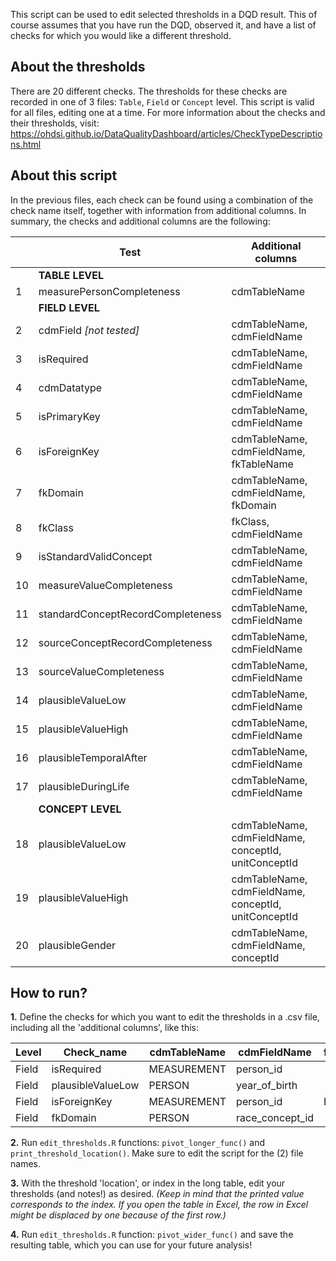 This script can be used to edit selected thresholds in a DQD result. This of course assumes that you have run the DQD, observed it, and have a list of checks for which you would like a different threshold.

## About the thresholds
There are 20 different checks. The thresholds for these checks are recorded in one of 3 files: `Table`, `Field` or `Concept` level. This script is valid for all files, editing one at a time.
For more information about the checks and their thresholds, visit: https://ohdsi.github.io/DataQualityDashboard/articles/CheckTypeDescriptions.html

## About this script
In the previous files, each check can be found using a combination of the check name itself, together with information from additional columns. In summary, the checks and additional columns are the following:


| | Test      | Additional columns | 
| -- | ----------- | ----------- | 
|  | __TABLE LEVEL__ |  |  
| 1 | measurePersonCompleteness      |   cdmTableName  |  
|  | __FIELD LEVEL__ |  |  |
| 2| cdmField _[not tested]_  | cdmTableName, cdmFieldName     
| 3| isRequired   | cdmTableName, cdmFieldName        | 
| 4| cdmDatatype   | cdmTableName, cdmFieldName        |
| 5| isPrimaryKey   | cdmTableName, cdmFieldName        | 
| 6| isForeignKey   | cdmTableName, cdmFieldName, fkTableName        | 
| 7| fkDomain   | cdmTableName, cdmFieldName, fkDomain        | 
| 8| fkClass   | fkClass, cdmFieldName        | 
| 9| isStandardValidConcept   | cdmTableName, cdmFieldName        | 
| 10| measureValueCompleteness   | cdmTableName, cdmFieldName        | 
| 11| standardConceptRecordCompleteness   | cdmTableName, cdmFieldName        | 
| 12| sourceConceptRecordCompleteness   | cdmTableName, cdmFieldName        | 
| 13| sourceValueCompleteness   | cdmTableName, cdmFieldName        | 
| 14| plausibleValueLow   | cdmTableName, cdmFieldName      | 
| 15| plausibleValueHigh   | cdmTableName, cdmFieldName     | 
| 16| plausibleTemporalAfter   | cdmTableName, cdmFieldName  | 
| 17| plausibleDuringLife   | cdmTableName, cdmFieldName        | 
|  | __CONCEPT LEVEL__ |  |  
| 18| plausibleValueLow   | cdmTableName, cdmFieldName, conceptId, unitConceptId  | 
| 19| plausibleValueHigh   | cdmTableName, cdmFieldName, conceptId, unitConceptId    | 
| 20| plausibleGender   | cdmTableName, cdmFieldName, conceptId    | 


<!-- | 4| cdmDatatype   | cdmTableName, cdmFieldName,cdmDatatype        | | -->
<!--| 14| plausibleValueLow   | cdmTableName, cdmFieldName, plausibleValueLow        | |-->
<!--| 15| plausibleValueHigh   | cdmTableName, cdmFieldName, plausibleValueHigh        | |-->
<!--| 16| plausibleTemporalAfter   | cdmTableName, cdmFieldName, plausibleTemporalAfterFieldName, plausibleTemporalAfterTableName        | | -->
<!--| 18| plausibleValueLow   | cdmTableName, cdmFieldName, plausibleValueLow       | |-->
<!--| 19| plausibleValueHigh   | cdmTableName, cdmFieldName, plausibleValueHigh    | |-->
<!--| 20| plausibleGender   | cdmTableName, cdmFieldName, plausibleGender        | |-->
<!-- valid prevalence low/high (concept) not in new dqd version?~ -->

## How to run?

**1.** Define the checks for which you want to edit the thresholds in a .csv file, including all the 'additional columns', like this:

| Level | Check_name      | cdmTableName | cdmFieldName | fkTableName	|fkDomain|
| ----| ---- | ----- | ----- |----- | ----- |
| Field| isRequired | MEASUREMENT  | person_id | | |
|Field | plausibleValueLow  | PERSON  | year_of_birth  | | |
|Field|	isForeignKey|	MEASUREMENT|	person_id	| PERSON	| |
|Field	|fkDomain |	PERSON |	race_concept_id		| | Race |


**2.** Run `edit_thresholds.R` functions: `pivot_longer_func()` and  `print_threshold_location()`. Make sure to edit the script for the (2) file names.

**3.** With the threshold 'location', or index in the long table, edit your thresholds (and notes!) as desired. _(Keep in mind that the printed value corresponds to the index. If you open the table in Excel, the row in Excel might be displaced by one because of the first row.)_

**4.** Run `edit_thresholds.R` function: `pivot_wider_func()` and save the resulting table, which you can use for your future analysis!

